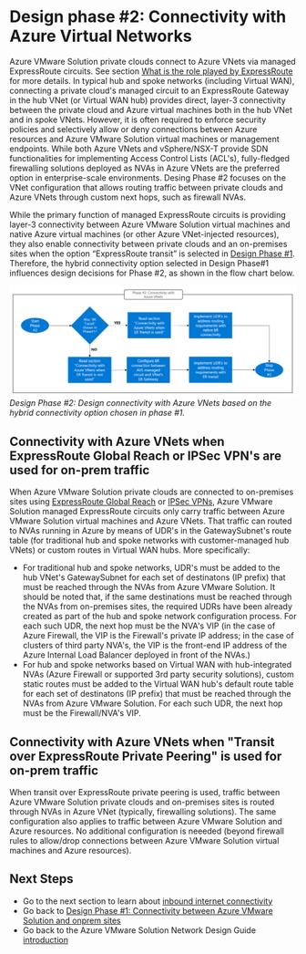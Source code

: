 # Design phase #2: Connectivity with Azure Virtual Networks
Azure VMware Solution private clouds connect to Azure VNets via managed ExpressRoute circuits. See section [What is the role played by ExpressRoute](avs-networking-basics.md#what-is-the-role-played-by-expressroute) for more details. In typical hub and spoke networks (including Virtual WAN), connecting a private cloud's managed circuit to an ExpressRoute Gateway in the hub VNet (or Virtual WAN hub) provides direct, layer-3 connectivity between the private cloud and Azure virtual machines both in the hub VNet and in spoke VNets. However, it is often required to enforce security policies and selectively allow or deny connections between Azure resources and Azure VMware Solution virtual machines or management endpoints. While both Azure VNets and vSphere/NSX-T provide SDN functionalities for implementing Access Control Lists (ACL's), fully-fledged firewalling solutions deployed as NVAs in Azure VNets are the preferred option in enterprise-scale environments. Desing Phase #2 focuses on the VNet configuration that allows routing traffic between private clouds and Azure VNets through custom next hops, such as firewall NVAs.

While the primary function of managed ExpressRoute circuits is providing layer-3 connectivity between Azure VMware Solution virtual machines and native Azure virtual machines (or other Azure VNet-injected resources), they also enable connectivity between private clouds and an on-premises sites when the option “ExpressRoute transit” is selected in [Design Phase #1](onprem-connectivity.md). Therefore, the hybrid connectivity option selected in Design Phase#1 influences design decisions for Phase #2, as shown in the flow chart below.
  
![figure15](media/figure15.png) 
*Design Phase #2: Design connectivity with Azure VNets based on the hybrid connectivity option chosen in phase #1.*

## Connectivity with Azure VNets when ExpressRoute Global Reach or IPSec VPN's are used for on-prem traffic
When Azure VMware Solution private clouds are connected to on-premises sites using [ExpressRoute Global Reach](onprem-connectivity.md#expressroute-global-reach) or [IPSec VPNs](onprem-connectivity.md#ipsec-vpns), Azure VMware Solution managed ExpressRoute circuits only carry traffic between Azure VMware Solution virtual machines and Azure VNets. That traffic can routed to NVAs running in Azure by means of UDR's in the GatewaySubnet's route table (for traditional hub and spoke networks with customer-managed hub VNets) or custom routes in Virtual WAN hubs. More specifically:

- For traditional hub and spoke networks, UDR's must be added to the hub VNet's GatewaySubnet for each set of destinatons (IP prefix) that must be reached through the NVAs from Azure VMware Solution. It should be noted that, if the same destinations must be reached through the NVAs from on-premises sites, the required UDRs have been already created as part of the hub and spoke network configuration process. For each such UDR, the next hop must be the NVA's VIP (in the case of Azure Firewall, the VIP is the Firewall's private IP address; in the case of clusters of third party NVA's, the VIP is the front-end IP address of the Azure Internal Load Balancer deployed in front of the NVAs.)    
- For hub and spoke networks based on Virtual WAN with hub-integrated NVAs (Azure Firewall or supported 3rd party security solutions), custom static routes must be added to the Virtual WAN hub's default route table for each set of destinatons (IP prefix) that must be reached through the NVAs from Azure VMware Solution. For each such UDR, the next hop must be the Firewall/NVA's VIP.

## Connectivity  with Azure VNets when "Transit over ExpressRoute Private Peering" is used for on-prem traffic 
When transit over ExpressRoute private peering is used, traffic between Azure VMware Solution private clouds and on-premises sites is routed through NVAs in Azure VNet (typically, firewalling solutions). The same configuration also applies to traffic between Azure VMware Solution and Azure resources. No additional configuration is neeeded (beyond firewall rules to allow/drop connections between Azure VMware Solution virtual machines and Azure resources). 

## Next Steps
- Go to the next section to learn about [inbound internet connectivity](internet-inbound-connectivity.md)
- Go back to [Design Phase #1: Connectivity between Azure VMware Solution and onprem sites](onprem-connectivity.md)
- Go back to the Azure VMware Solution Network Design Guide [introduction](readme.md)
